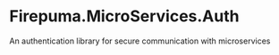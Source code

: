 # Firepuma.MicroServices.Auth
An authentication library for secure communication with microservices
